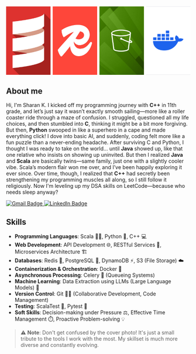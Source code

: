 ![Cover Image](assets/cover-image.png)

## About me

Hi, I'm Sharan K. I kicked off my programming journey with **C++** in 11th grade, and let’s just say it wasn’t exactly smooth sailing—more like a roller coaster ride through a maze of confusion. I struggled, questioned all my life choices, and then stumbled into **C**, thinking it might be a bit more forgiving. But then, **Python** swooped in like a superhero in a cape and made everything click! I dove into basic AI, and suddenly, coding felt more like a fun puzzle than a never-ending headache. After surviving C and Python, I thought I was ready to take on the world… until **Java** showed up, like that one relative who insists on showing up uninvited. But then I realized **Java** and **Scala** are basically twins—same family, just one with a slightly cooler vibe. Scala’s modern flair won me over, and I’ve been happily exploring it ever since. Over time, though, I realized that **C++** had secretly been strengthening my programming muscles all along, so I still follow it religiously. Now I'm leveling up my DSA skills on LeetCode—because who needs sleep anyway?

<a href="mailto:ksharan2001@gmail.com">
  <img src="https://img.shields.io/badge/Gmail-D14836?style=for-the-badge&logo=gmail&logoColor=white" alt="Gmail Badge"/>
</a>
<a href="https://www.linkedin.com/in/sharan-k-50b621210">
  <img src="https://img.shields.io/badge/LinkedIn-0077B5?style=for-the-badge&logo=linkedin&logoColor=white" alt="LinkedIn Badge"/>
</a>

## Skills

- **Programming Languages**: Scala 🧑‍💻, Python 🐍, C++ 💻
- **Web Development**: API Development 🌐, RESTful Services 🔗, Microservices Architecture 🏗️
- **Databases**: Redis 🔴, PostgreSQL 🐘, DynamoDB ⚡, S3 (File Storage) ☁️
- **Containerization & Orchestration**: Docker 🐋
- **Asynchronous Processing**: Celery 🐝 (Queueing Systems)
- **Machine Learning**: Data Extraction using LLMs (Large Language Models) 🤖
- **Version Control**: Git 🧑‍💻 (Collaborative Development, Code Management)
- **Testing**: ScalaTest 🧪, Pytest 🧪
- **Soft Skills**: Decision-making under Pressure ⚖️, Effective Time Management ⏱️, Proactive Problem-solving 💡

> ⚠️ **Note**: Don't get confused by the cover photo! It's just a small tribute to the tools I work with the most. My skillset is much more diverse and constantly evolving.


